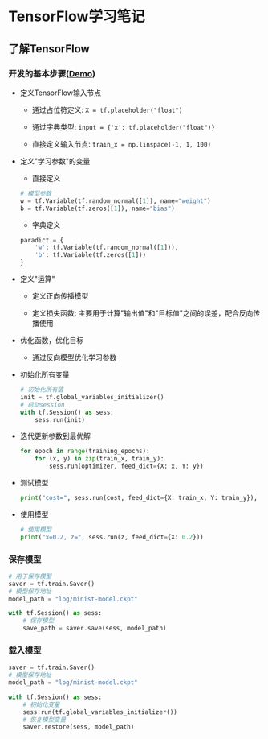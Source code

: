 # TensorFlow学习笔记

## 了解TensorFlow

###   开发的基本步骤([Demo](./src/Demo.py))

-   定义TensorFlow输入节点

    -   通过占位符定义: `X = tf.placeholder("float")`

    -   通过字典类型: `input = {'x': tf.placeholder("float")}`

    -   直接定义输入节点: `train_x = np.linspace(-1, 1, 100)`

-   定义"学习参数"的变量

    -   直接定义

    ```python
    # 模型参数
    w = tf.Variable(tf.random_normal([1]), name="weight")
    b = tf.Variable(tf.zeros([1]), name="bias")
    ```

    -   字典定义

    ```python
    paradict = {
        'w': tf.Variable(tf.random_normal([1])),
        'b': tf.Variable(tf.zeros([1]))
    }
    ```

-   定义"运算"

    -   定义正向传播模型

    -   定义损失函数: 主要用于计算"输出值"和"目标值"之间的误差，配合反向传播使用

-   优化函数，优化目标

    -   通过反向模型优化学习参数

-   初始化所有变量

    ```python
    # 初始化所有值
    init = tf.global_variables_initializer()
    # 启动session
    with tf.Session() as sess:
        sess.run(init)
    ```

-   迭代更新参数到最优解

    ```python
    for epoch in range(training_epochs):
        for (x, y) in zip(train_x, train_y):
            sess.run(optimizer, feed_dict={X: x, Y: y})
    ```

-   测试模型

    ```python
    print("cost=", sess.run(cost, feed_dict={X: train_x, Y: train_y}), "w=", sess.run(w), "b=", sess.run(b))
    ```

-   使用模型

    ```python
    # 使用模型
    print("x=0.2, z=", sess.run(z, feed_dict={X: 0.2}))
    ```

### 保存模型

```python
# 用于保存模型
saver = tf.train.Saver()
# 模型保存地址
model_path = "log/minist-model.ckpt"

with tf.Session() as sess:
    # 保存模型
    save_path = saver.save(sess, model_path)
```

### 载入模型

```python
saver = tf.train.Saver()
# 模型保存地址
model_path = "log/minist-model.ckpt"

with tf.Session() as sess:
    # 初始化变量
    sess.run(tf.global_variables_initializer())
    # 恢复模型变量
    saver.restore(sess, model_path)
```